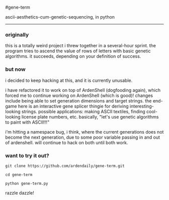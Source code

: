 #gene-term

ascii-aesthetics-cum-genetic-sequencing, in python

-----------

### originally

this is a totally weird project i threw together in a several-hour 
sprint. the program tries to ascend the value of rows of letters with 
basic genetic algorithms. it succeeds, depending on your definition of success. 

### but now

i decided to keep hacking at this, and it is currently unusable. 

i have refactored it to work on top of ArdenShell (dogfooding again), 
which forced me to continue working on ArdenShell (which is good)! 
changes include being able to set generation dimensions and target 
strings. the end-game here is an interactive gene splicer thingie for 
deriving interesting-looking strings. possible applications: making ASCII
textiles, finding cool-looking license plate numbers, etc. basically, 
"let's use genetic algorithms to paint with ASCII!!!"

i'm hitting a namespace bug, i think, where the current generations 
does not become the next generation, due to some poor variable passing
in and out of ardenshell. will continue to hack on both until both work.


### want to try it out?

`git clone https://github.com/ardendaily/gene-term.git`

`cd gene-term`

`python gene-term.py`

razzle dazzle!

